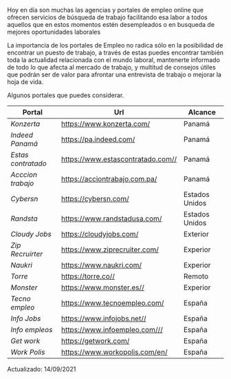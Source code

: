 Hoy en día son muchas las agencias y portales de empleo online que ofrecen
servicios de búsqueda de trabajo facilitando esa labor a todos aquellos que en estos momentos estén desempleados o en busqueda de mejores oportunidades laborales

La importancia de los portales de  Empleo no radica sólo en la posibilidad de encontrar un puesto de trabajo, a través de estas puedes encontrar también toda la actualidad relacionada con el mundo laboral, mantenerte informado de todo lo que afecta al mercado de trabajo, y multitud de consejos útiles que podrán ser de valor para afrontar una entrevista de trabajo o mejorar la hoja de vida.

Algunos portales que puedes considerar.

Portal | Url | Alcance
--- | --- | --- 
*Konzerta* | https://www.konzerta.com/ | Panamá
*Indeed Panamá* | https://pa.indeed.com/ | Panamá
*Estas contratado* | https://www.estascontratado.com// | Panamá
*Acccion trabajo* | https://acciontrabajo.com.pa/ | Panamá
*Cybersn* | https://cybersn.com/ | Estados Unidos
*Randsta* | https://www.randstadusa.com/ | Estados Unidos
*Cloudy Jobs* | https://cloudyjobs.com/ | Exterior
*Zip Recruirter* | https://www.ziprecruiter.com/ | Experior
*Naukri* | https://www.naukri.com/ | Experior
*Torre* | https://torre.co// | Remoto
*Monster* | https://www.monster.es// | Experior
*Tecno empleo* |https://www.tecnoempleo.com/ | España
*Info Jobs* | https://www.infojobs.net// | España
*Info empleos* | https://www.infoempleo.com/// | España
*Get work* | https://getwork.com/ | España
*Work Polis* | https://www.workopolis.com/en/ | España

Actualizado: 14/09/2021